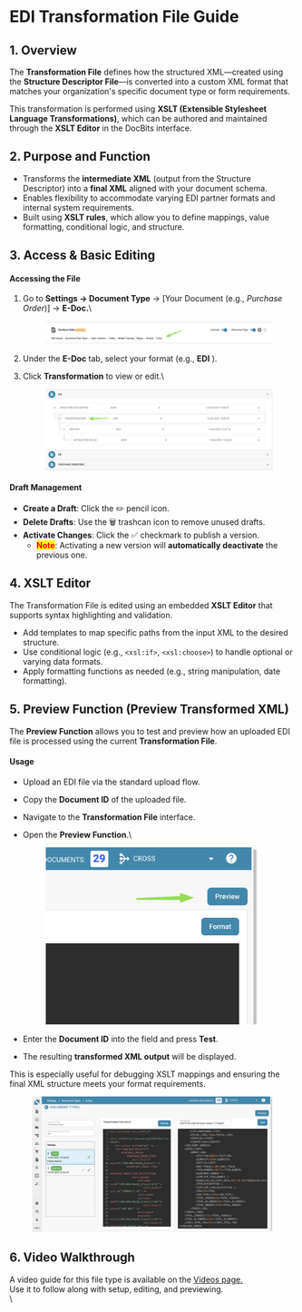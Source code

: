 # EDI Transformation File Guide

## 1. Overview

The **Transformation File** defines how the structured XML—created using the **Structure Descriptor File**—is converted into a custom XML format that matches your organization's specific document type or form requirements.

This transformation is performed using **XSLT (Extensible Stylesheet Language Transformations)**, which can be authored and maintained through the **XSLT Editor** in the DocBits interface.

## 2. Purpose and Function

* Transforms the **intermediate XML** (output from the Structure Descriptor) into a **final XML** aligned with your document schema.
* Enables flexibility to accommodate varying EDI partner formats and internal system requirements.
* Built using **XSLT rules**, which allow you to define mappings, value formatting, conditional logic, and structure.

## 3. Access & Basic Editing

#### Accessing the File

1.  Go to **Settings → Document Type** → \[Your Document (e.g., _Purchase Order_)]  → **E-Doc.**\


    <figure><img src="../../../../../../.gitbook/assets/image (2).png" alt=""><figcaption></figcaption></figure>
2. Under the **E-Doc** tab, select your format (e.g., **EDI** ).
3.  Click **Transformation** to view or edit.\


    <figure><img src="../../../../../../.gitbook/assets/image (5).png" alt=""><figcaption></figcaption></figure>

#### Draft Management

* **Create a Draft**: Click the ✏️ pencil icon.
* **Delete Drafts**: Use the 🗑️ trashcan icon to remove unused drafts.
* **Activate Changes**: Click the ✅ checkmark to publish a version.
  * <mark style="color:red;">**Note**</mark>: Activating a new version will **automatically deactivate** the previous one.

## 4. XSLT Editor

The Transformation File is edited using an embedded **XSLT Editor** that supports syntax highlighting and validation.

* Add templates to map specific paths from the input XML to the desired structure.
* Use conditional logic (e.g., `<xsl:if>`, `<xsl:choose>`) to handle optional or varying data formats.
* Apply formatting functions as needed (e.g., string manipulation, date formatting).

## 5. Preview Function (Preview Transformed XML)

The **Preview Function** allows you to test and preview how an uploaded EDI file is processed using the current **Transformation File**.

#### Usage

* Upload an EDI file via the standard upload flow.
* Copy the **Document ID** of the uploaded file.
* Navigate to the **Transformation File** interface.
*   Open the **Preview Function**.\


    <div align="left"><figure><img src="../../../../../../.gitbook/assets/image (7).png" alt="" width="375"><figcaption></figcaption></figure></div>
* Enter the **Document ID** into the field and press **Test**.
* The resulting **transformed XML output** will be displayed.

This is especially useful for debugging XSLT mappings and ensuring the final XML structure meets your format requirements.

<figure><img src="../../../../../../.gitbook/assets/image (1).png" alt=""><figcaption></figcaption></figure>

## 6. Video Walkthrough

A video guide for this file type is available on the  [Videos page.](edi-videos.md)\
Use it to follow along with setup, editing, and previewing.\
\
